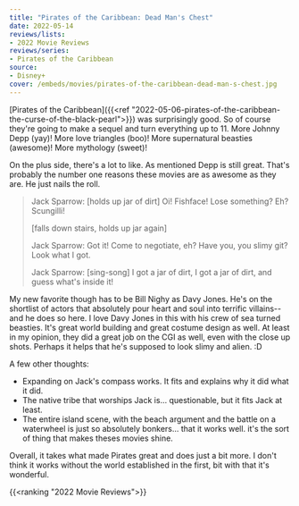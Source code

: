```yaml
---
title: "Pirates of the Caribbean: Dead Man's Chest"
date: 2022-05-14
reviews/lists:
- 2022 Movie Reviews
reviews/series:
- Pirates of the Caribbean
source: 
- Disney+
cover: /embeds/movies/pirates-of-the-caribbean-dead-man-s-chest.jpg
---
```

[Pirates of the Caribbean]({{<ref "2022-05-06-pirates-of-the-caribbean-the-curse-of-the-black-pearl">}}) was surprisingly good. So of course they're going to make a sequel and turn everything up to 11. More Johnny Depp (yay)! More love triangles (boo)! More supernatural beasties (awesome)! More mythology (sweet)!

On the plus side, there's a lot to like. As mentioned Depp is still great. That's probably the number one reasons these movies are as awesome as they are. He just nails the roll. 

<!--more-->

> Jack Sparrow: [holds up jar of dirt] Oi! Fishface! Lose something? Eh? Scungilli!
> 
> [falls down stairs, holds up jar again]
> 
> Jack Sparrow: Got it! Come to negotiate, eh? Have you, you slimy git? Look what I got.
> 
> Jack Sparrow: [sing-song] I got a jar of dirt, I got a jar of dirt, and guess what's inside it!

My new favorite though has to be Bill Nighy as Davy Jones. He's on the shortlist of actors that absolutely pour heart and soul into terrific villains--and he does so here. I love Davy Jones in this with his crew of sea turned beasties. It's great world building and great costume design as well. At least in my opinion, they did a great job on the CGI as well, even with the close up shots. Perhaps it helps that he's supposed to look slimy and alien. :D 

A few other thoughts:

* Expanding on Jack's compass works. It fits and explains why it did what it did. 
* The native tribe that worships Jack is... questionable, but it fits Jack at least.
* The entire island scene, with the beach argument and the battle on a waterwheel is just so absolutely bonkers... that it works well. it's the sort of thing that makes theses movies shine. 

Overall, it takes what made Pirates great and does just a bit more. I don't think it works without the world established in the first, bit with that it's wonderful. 

{{<ranking "2022 Movie Reviews">}}